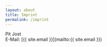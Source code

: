 ```yaml
---
layout: about
title: Imprint
permalink: /imprint
---
```


Pit Jost\
E-Mail: [{{ site.email }}](mailto:{{ site.email }})
